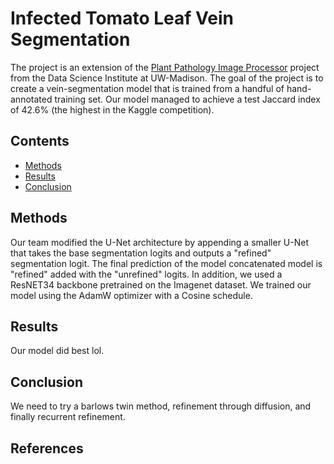 # Infected Tomato Leaf Vein Segmentation
The project is an extension of the [Plant Pathology Image Processor](https://dsi.wisc.edu/research-portfolio/plant-pathology-image-processor/) project from the Data Science Institute at UW-Madison. The goal of the project is to create a vein-segmentation model that is trained from a handful of hand-annotated training set. Our model managed to achieve a test Jaccard index of 42.6% (the highest in the Kaggle competition).
## Contents
- [Methods](https://github.com/radia78/rotten-tomatoes-mlm24/blob/main/README.md#methods)
- [Results](https://github.com/radia78/rotten-tomatoes-mlm24/blob/main/README.md#results)
- [Conclusion](https://github.com/radia78/rotten-tomatoes-mlm24/blob/main/README.md#conclusion)
  
## Methods
Our team modified the U-Net architecture by appending a smaller U-Net that takes the base segmentation logits and outputs a "refined" segmentation logit. The final prediction of the model concatenated model is "refined" added with the "unrefined" logits. In addition, we used a ResNET34 backbone pretrained on the Imagenet dataset. We trained our model using the AdamW optimizer with a Cosine schedule.

## Results
Our model did best lol.

## Conclusion
We need to try a barlows twin method, refinement through diffusion, and finally recurrent refinement.

## References

